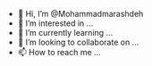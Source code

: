 - 👋 Hi, I’m @Mohammadmarashdeh
- 👀 I’m interested in ...
- 🌱 I’m currently learning ...
- 💞️ I’m looking to collaborate on ...
- 📫 How to reach me ...

<!---
Mohammadmarashdeh/Mohammadmarashdeh is a ✨ special ✨ repository because its `README.md` (this file) appears on your GitHub profile.
You can click the Preview link to take a look at your changes.
--->
